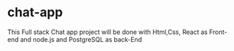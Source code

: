 # chat-app

This Full stack Chat app project will be done with Html,Css, React as Front-end and node.js and PostgreSQL  as back-End
